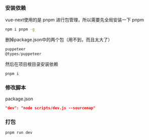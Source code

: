 ### 安装依赖

vue-next使用的是 pnpm 进行包管理，所以需要先全局安装一下 pnpm

```bash
npm i pnpm -g
```

删掉package.json中的两个包（用不到，而且太大了）

```js
puppeteer
@types/puppeteer
```

然后在项目根目录安装依赖

```bash
pnpm i
```



### 修改脚本

package.json

```json
"dev": "node scripts/dev.js --sourcemap"
```



### 打包

```bash
pnpm run dev
```

























